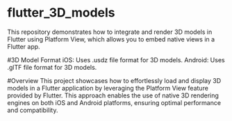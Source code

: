 # flutter_3D_models
This repository demonstrates how to integrate and render 3D models in Flutter using Platform View, which allows you to embed native views in a Flutter app.

#3D Model Format
iOS: Uses .usdz file format for 3D models.
Android: Uses .glTF file format for 3D models.

#Overview
This project showcases how to effortlessly load and display 3D models in a Flutter application by leveraging the Platform View feature provided by Flutter. This approach enables the use of native 3D rendering engines on both iOS and Android platforms, ensuring optimal performance and compatibility.

